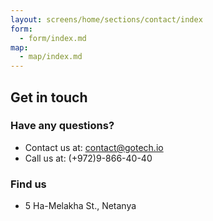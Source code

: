 ```yaml
---
layout: screens/home/sections/contact/index
form:
  - form/index.md
map:
  - map/index.md
---
```


## Get in touch

### Have any questions?

- Contact us at: contact@gotech.io
- Call us at: (+972)9-866-40-40

### Find us

- 5 Ha-Melakha St., Netanya
